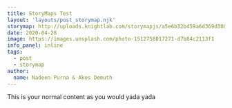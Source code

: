 ```yaml
---
title: StoryMaps Test
layout: 'layouts/post_storymap.njk' 
storymap: http://uploads.knightlab.com/storymapjs/a5e6b32b459a6d369d308731609af747/third-sector-response-to-covid-19-dundee-cases/published.json
date: 2020-04-28
image: https://images.unsplash.com/photo-1512758017271-d7b84c2113f1
info_panel: inline
tags:
  - post
  - storymap
author:
  name: Nadeen Purna & Akos Demuth
---
```

This is your normal content as you would yada yada